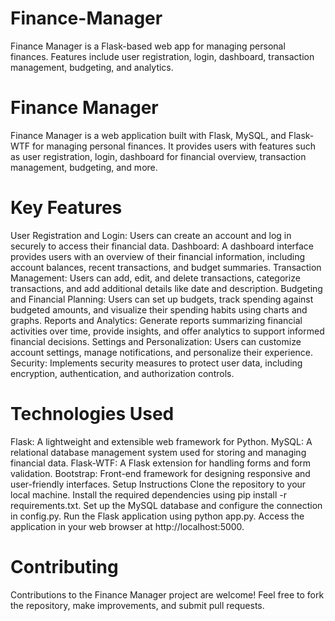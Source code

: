 # Finance-Manager
Finance Manager is a Flask-based web app for managing personal finances. Features include user registration, login, dashboard, transaction management, budgeting, and analytics.

# Finance Manager
Finance Manager is a web application built with Flask, MySQL, and Flask-WTF for managing personal finances. It provides users with features such as user registration, login, dashboard for financial overview, transaction management, budgeting, and more.

# Key Features
User Registration and Login: Users can create an account and log in securely to access their financial data.
Dashboard: A dashboard interface provides users with an overview of their financial information, including account balances, recent transactions, and budget summaries.
Transaction Management: Users can add, edit, and delete transactions, categorize transactions, and add additional details like date and description.
Budgeting and Financial Planning: Users can set up budgets, track spending against budgeted amounts, and visualize their spending habits using charts and graphs.
Reports and Analytics: Generate reports summarizing financial activities over time, provide insights, and offer analytics to support informed financial decisions.
Settings and Personalization: Users can customize account settings, manage notifications, and personalize their experience.
Security: Implements security measures to protect user data, including encryption, authentication, and authorization controls.

# Technologies Used
Flask: A lightweight and extensible web framework for Python.
MySQL: A relational database management system used for storing and managing financial data.
Flask-WTF: A Flask extension for handling forms and form validation.
Bootstrap: Front-end framework for designing responsive and user-friendly interfaces.
Setup Instructions
Clone the repository to your local machine.
Install the required dependencies using pip install -r requirements.txt.
Set up the MySQL database and configure the connection in config.py.
Run the Flask application using python app.py.
Access the application in your web browser at http://localhost:5000.

# Contributing
Contributions to the Finance Manager project are welcome! Feel free to fork the repository, make improvements, and submit pull requests.

